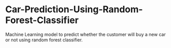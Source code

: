 # Car-Prediction-Using-Random-Forest-Classifier
Machine Learning model to predict whether the customer will buy a new car or not using random forest classifier.
